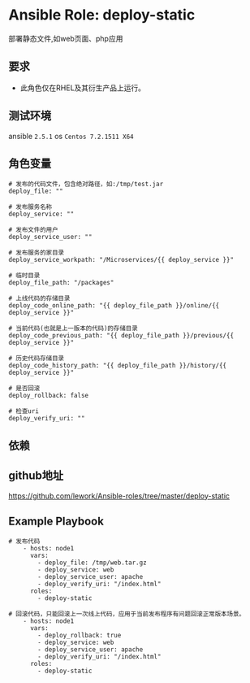 # Ansible Role: deploy-static

部署静态文件,如web页面、php应用

## 要求

- 此角色仅在RHEL及其衍生产品上运行。

## 测试环境

ansible `2.5.1`
os `Centos 7.2.1511 X64`

## 角色变量
    # 发布的代码文件，包含绝对路径，如:/tmp/test.jar
    deploy_file: ""

    # 发布服务名称
    deploy_service: ""

    # 发布文件的用户
    deploy_service_user: ""

    # 发布服务的家目录
    deploy_service_workpath: "/Microservices/{{ deploy_service }}"

    # 临时目录
    deploy_file_path: "/packages"

    # 上线代码的存储目录
    deploy_code_online_path: "{{ deploy_file_path }}/online/{{ deploy_service }}"

    # 当前代码(也就是上一版本的代码)的存储目录
    deploy_code_previous_path: "{{ deploy_file_path }}/previous/{{ deploy_service }}"

    # 历史代码存储目录
    deploy_code_history_path: "{{ deploy_file_path }}/history/{{ deploy_service }}"

    # 是否回滚
    deploy_rollback: false

    # 检查uri
    deploy_verify_uri: ""


## 依赖


## github地址
https://github.com/lework/Ansible-roles/tree/master/deploy-static

## Example Playbook

    # 发布代码
        - hosts: node1
          vars:
            - deploy_file: /tmp/web.tar.gz
            - deploy_service: web
            - deploy_service_user: apache
            - deploy_verify_uri: "/index.html"
          roles:
            - deploy-static
      
    # 回滚代码，只能回滚上一次线上代码，应用于当前发布程序有问题回滚正常版本场景。
        - hosts: node1
          vars:
            - deploy_rollback: true
            - deploy_service: web
            - deploy_service_user: apache
            - deploy_verify_uri: "/index.html"
          roles:
            - deploy-static
